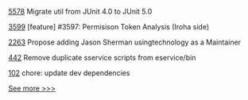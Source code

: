 
[5578](https://github.com/hyperledger/besu/pull/5578) Migrate util from JUnit 4.0 to JUnit 5.0

[3599](https://github.com/hyperledger/iroha/pull/3599) [feature] #3597: Permisison Token Analysis (Iroha side)

[2263](https://github.com/hyperledger/aries-cloudagent-python/pull/2263) Propose adding Jason Sherman usingtechnology as a Maintainer

[442](https://github.com/hyperledger-labs/private-data-objects/pull/442) Remove duplicate sservice scripts from eservice/bin

[102](https://github.com/hyperledger/aries-staticagent-python/pull/102) chore: update dev dependencies


[See more >>>](https://start-here.hyperledger.org/pull-requests)
